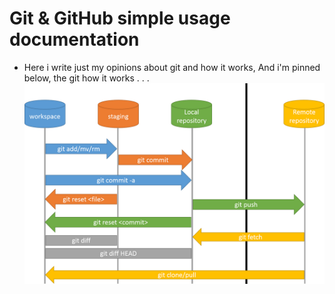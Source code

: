 # Git & GitHub simple usage documentation
- Here i write just my opinions about git and how it works, And i'm pinned below, the git how it works . . .
![](../../Storage/gitStructure.png)
